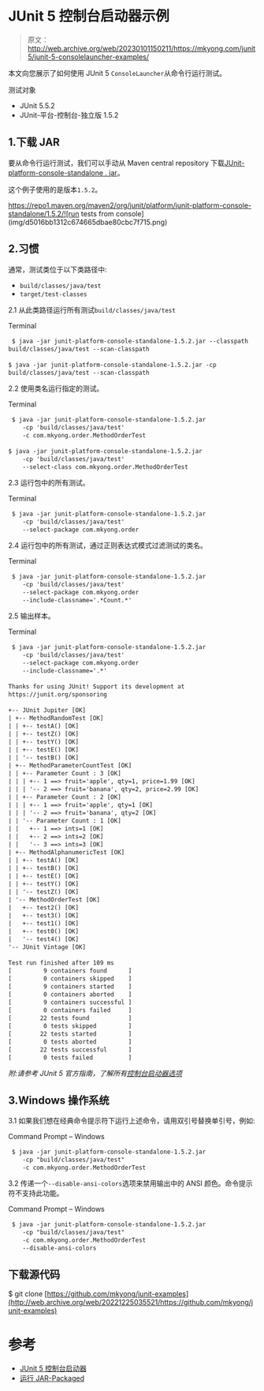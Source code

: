 # JUnit 5 控制台启动器示例

> 原文：<http://web.archive.org/web/20230101150211/https://mkyong.com/junit5/junit-5-consolelauncher-examples/>

本文向您展示了如何使用 JUnit 5 `ConsoleLauncher`从命令行运行测试。

测试对象

*   JUnit 5.5.2
*   JUnit-平台-控制台-独立版 1.5.2

## 1.下载 JAR

要从命令行运行测试，我们可以手动从 Maven central repository 下载[JUnit-platform-console-standalone . jar](http://web.archive.org/web/20221225035521/https://repo1.maven.org/maven2/org/junit/platform/junit-platform-console-standalone/)。

这个例子使用的是版本`1.5.2`。

https://repo1.maven.org/maven2/org/junit/platform/junit-platform-console-standalone/1.5.2/![run tests from console](img/d5016bb1312c674665dbae80cbc7f715.png)

## 2.习惯

通常，测试类位于以下类路径中:

*   `build/classes/java/test`
*   `target/test-classes`

2.1 从此类路径运行所有测试`build/classes/java/test`

Terminal

```
 $ java -jar junit-platform-console-standalone-1.5.2.jar --classpath build/classes/java/test --scan-classpath

$ java -jar junit-platform-console-standalone-1.5.2.jar -cp build/classes/java/test --scan-classpath 
```

2.2 使用类名运行指定的测试。

Terminal

```
 $ java -jar junit-platform-console-standalone-1.5.2.jar 
	-cp 'build/classes/java/test' 
	-c com.mkyong.order.MethodOrderTest

$ java -jar junit-platform-console-standalone-1.5.2.jar 
	-cp 'build/classes/java/test' 
	--select-class com.mkyong.order.MethodOrderTest 
```

2.3 运行包中的所有测试。

Terminal

```
 $ java -jar junit-platform-console-standalone-1.5.2.jar 
	-cp 'build/classes/java/test' 
	--select-package com.mkyong.order 
```

2.4 运行包中的所有测试，通过正则表达式模式过滤测试的类名。

Terminal

```
 $ java -jar junit-platform-console-standalone-1.5.2.jar 
	-cp 'build/classes/java/test' 
	--select-package com.mkyong.order 
	--include-classname='.*Count.*' 
```

2.5 输出样本。

Terminal

```
 $ java -jar junit-platform-console-standalone-1.5.2.jar 
	-cp 'build/classes/java/test' 
	--select-package com.mkyong.order 
	--include-classname='.*'

Thanks for using JUnit! Support its development at https://junit.org/sponsoring

+-- JUnit Jupiter [OK]
| +-- MethodRandomTest [OK]
| | +-- testA() [OK]
| | +-- testZ() [OK]
| | +-- testY() [OK]
| | +-- testE() [OK]
| | '-- testB() [OK]
| +-- MethodParameterCountTest [OK]
| | +-- Parameter Count : 3 [OK]
| | | +-- 1 ==> fruit='apple', qty=1, price=1.99 [OK]
| | | '-- 2 ==> fruit='banana', qty=2, price=2.99 [OK]
| | +-- Parameter Count : 2 [OK]
| | | +-- 1 ==> fruit='apple', qty=1 [OK]
| | | '-- 2 ==> fruit='banana', qty=2 [OK]
| | '-- Parameter Count : 1 [OK]
| |   +-- 1 ==> ints=1 [OK]
| |   +-- 2 ==> ints=2 [OK]
| |   '-- 3 ==> ints=3 [OK]
| +-- MethodAlphanumericTest [OK]
| | +-- testA() [OK]
| | +-- testB() [OK]
| | +-- testE() [OK]
| | +-- testY() [OK]
| | '-- testZ() [OK]
| '-- MethodOrderTest [OK]
|   +-- test2() [OK]
|   +-- test3() [OK]
|   +-- test1() [OK]
|   +-- test0() [OK]
|   '-- test4() [OK]
'-- JUnit Vintage [OK]

Test run finished after 109 ms
[         9 containers found      ]
[         0 containers skipped    ]
[         9 containers started    ]
[         0 containers aborted    ]
[         9 containers successful ]
[         0 containers failed     ]
[        22 tests found           ]
[         0 tests skipped         ]
[        22 tests started         ]
[         0 tests aborted         ]
[        22 tests successful      ]
[         0 tests failed          ] 
```

*附:请参考 JUnit 5 官方指南，了解所有[控制台启动器选项](http://web.archive.org/web/20221225035521/https://junit.org/junit5/docs/current/user-guide/#running-tests-console-launcher-options)*

## 3.Windows 操作系统

3.1 如果我们想在经典命令提示符下运行上述命令，请用双引号替换单引号，例如:

Command Prompt – Windows

```
 $ java -jar junit-platform-console-standalone-1.5.2.jar 
	-cp "build/classes/java/test"
	-c com.mkyong.order.MethodOrderTest 
```

3.2 传递一个`--disable-ansi-colors`选项来禁用输出中的 ANSI 颜色。命令提示符不支持此功能。

Command Prompt – Windows

```
 $ java -jar junit-platform-console-standalone-1.5.2.jar 
	-cp "build/classes/java/test"
	-c com.mkyong.order.MethodOrderTest
	--disable-ansi-colors 
```

## 下载源代码

$ git clone [https://github.com/mkyong/junit-examples](http://web.archive.org/web/20221225035521/https://github.com/mkyong/junit-examples)

# 参考

*   [JUnit 5 控制台启动器](http://web.archive.org/web/20221225035521/https://junit.org/junit5/docs/current/user-guide/#running-tests-console-launcher)
*   [运行 JAR-Packaged](http://web.archive.org/web/20221225035521/https://docs.oracle.com/javase/tutorial/deployment/jar/run.html)

<input type="hidden" id="mkyong-current-postId" value="15256">